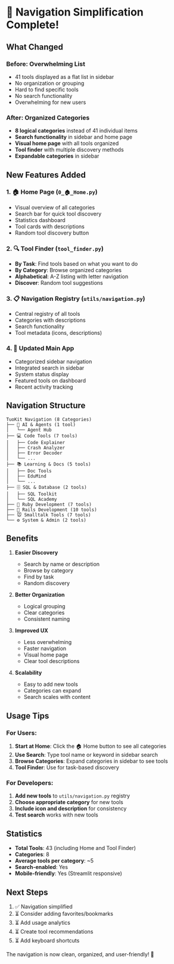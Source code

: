 # 🎯 Navigation Simplification Complete!

## What Changed

### Before: Overwhelming List
- 41 tools displayed as a flat list in sidebar
- No organization or grouping
- Hard to find specific tools
- No search functionality
- Overwhelming for new users

### After: Organized Categories
- **8 logical categories** instead of 41 individual items
- **Search functionality** in sidebar and home page
- **Visual home page** with all tools organized
- **Tool finder** with multiple discovery methods
- **Expandable categories** in sidebar

## New Features Added

### 1. 🏠 Home Page (`0_🏠_Home.py`)
- Visual overview of all categories
- Search bar for quick tool discovery
- Statistics dashboard
- Tool cards with descriptions
- Random tool discovery button

### 2. 🔍 Tool Finder (`tool_finder.py`)
- **By Task**: Find tools based on what you want to do
- **By Category**: Browse organized categories
- **Alphabetical**: A-Z listing with letter navigation
- **Discover**: Random tool suggestions

### 3. 📋 Navigation Registry (`utils/navigation.py`)
- Central registry of all tools
- Categories with descriptions
- Search functionality
- Tool metadata (icons, descriptions)

### 4. 🎨 Updated Main App
- Categorized sidebar navigation
- Integrated search in sidebar
- System status display
- Featured tools on dashboard
- Recent activity tracking

## Navigation Structure

```
TuoKit Navigation (8 Categories)
├── 🤖 AI & Agents (1 tool)
│   └── Agent Hub
├── 💻 Code Tools (7 tools)
│   ├── Code Explainer
│   ├── Crash Analyzer
│   ├── Error Decoder
│   └── ...
├── 📚 Learning & Docs (5 tools)
│   ├── Doc Tools
│   ├── EduMind
│   └── ...
├── 🗄️ SQL & Database (2 tools)
│   ├── SQL Toolkit
│   └── SQL Academy
├── 💎 Ruby Development (7 tools)
├── 🚂 Rails Development (10 tools)
├── 🐭 Smalltalk Tools (7 tools)
└── ⚙️ System & Admin (2 tools)
```

## Benefits

1. **Easier Discovery**
   - Search by name or description
   - Browse by category
   - Find by task
   - Random discovery

2. **Better Organization**
   - Logical grouping
   - Clear categories
   - Consistent naming

3. **Improved UX**
   - Less overwhelming
   - Faster navigation
   - Visual home page
   - Clear tool descriptions

4. **Scalability**
   - Easy to add new tools
   - Categories can expand
   - Search scales with content

## Usage Tips

### For Users:
1. **Start at Home**: Click the 🏠 Home button to see all categories
2. **Use Search**: Type tool name or keyword in sidebar search
3. **Browse Categories**: Expand categories in sidebar to see tools
4. **Tool Finder**: Use for task-based discovery

### For Developers:
1. **Add new tools** to `utils/navigation.py` registry
2. **Choose appropriate category** for new tools
3. **Include icon and description** for consistency
4. **Test search** works with new tools

## Statistics

- **Total Tools**: 43 (including Home and Tool Finder)
- **Categories**: 8
- **Average tools per category**: ~5
- **Search-enabled**: Yes
- **Mobile-friendly**: Yes (Streamlit responsive)

## Next Steps

1. ✅ Navigation simplified
2. ⏳ Consider adding favorites/bookmarks
3. ⏳ Add usage analytics
4. ⏳ Create tool recommendations
5. ⏳ Add keyboard shortcuts

The navigation is now clean, organized, and user-friendly! 🎉
